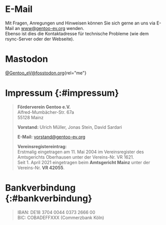 <!--
.. title: Kontakt
.. slug: kontakt
.. date: 2018-04-01 19:23:51 UTC+02:00
.. tags: 
.. category: 
.. link: 
.. description: 
.. type: text
-->

E-Mail
======
Mit Fragen, Anregungen und Hinweisen können Sie sich gerne an uns via
E-Mail an <www@gentoo-ev.org> wenden.  
Ebenso ist dies die Kontaktadresse für technische Probleme
(wie dem rsync-Server oder der Webseite).

Mastodon
========
[@Gentoo_eV@fosstodon.org](https://fosstodon.org/@Gentoo_eV){rel="me"}

Impressum {:#impressum}
=======================
> **Förderverein Gentoo e.V.**  
> Alfred-Mumbächer-Str. 67a  
> 55128 Mainz
>
> **Vorstand:** Ulrich Müller, Jonas Stein, David Sardari
>
> **E-Mail:** <vorstand@gentoo-ev.org>
>
> **Vereinsregistereintrag:**  
> Erstmalig eingetragen am 11. Mai 2004 im Vereinsregister des
> Amtsgerichts Oberhausen unter der Vereins-Nr. VR&nbsp;1621.  
> Seit 1. April 2021 eingetragen beim **Amtsgericht Mainz**
> unter der Vereins-Nr. **VR&nbsp;42055**.

Bankverbindung {:#bankverbindung}
=================================
> IBAN: DE18 3704 0044 0373 2666 00  
> BIC: COBADEFFXXX (Commerzbank Köln)
